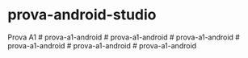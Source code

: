# prova-android-studio
Prova A1
#   p r o v a - a 1 - a n d r o i d  
 #   p r o v a - a 1 - a n d r o i d  
 #   p r o v a - a 1 - a n d r o i d  
 #   p r o v a - a 1 - a n d r o i d  
 #   p r o v a - a 1 - a n d r o i d  
 #   p r o v a - a 1 - a n d r o i d  
 